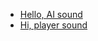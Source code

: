 * [Hello, AI sound](https://freesound.org/people/1489232/sounds/449500/)
* [Hi, player sound](https://freesound.org/people/121053699/sounds/467996/)
